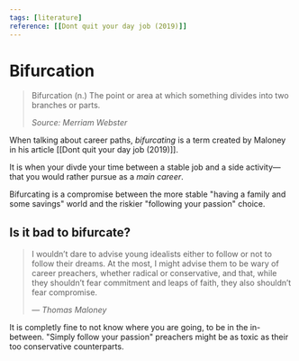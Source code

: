 ```yaml
---
tags: [literature]
reference: [[Dont quit your day job (2019)]]
---
```

# Bifurcation

> Bifurcation (n.) The point or area at which something divides into two branches or parts.
> 
> *Source: Merriam Webster*

When talking about career paths, *bifurcating* is a term created by Maloney in his article [[Dont quit your day job (2019)]].

It is when your divde your time between a stable job and a side activity—that you would rather pursue as a *main career*.

Bifurcating is a compromise between the more stable "having a family and some savings" world and the riskier "following your passion" choice.

## Is it bad to bifurcate?

> I wouldn’t dare to advise young idealists either to follow or not to follow their dreams. At the most, I might advise them to be wary of career preachers, whether radical or conservative, and that, while they shouldn’t fear commitment and leaps of faith, they also shouldn’t fear compromise.
> 
> — *Thomas Maloney*

It is completly fine to not know where you are going, to be in the in-between. "Simply follow your passion" preachers might be as toxic as their too conservative counterparts.

[//begin]: # "Autogenerated link references for markdown compatibility"
[dont-quit-your-day-job-2019]: ../5-reference/dont-quit-your-day-job-2019 "Don’t quit your day job (2019)"
[//end]: # "Autogenerated link references"